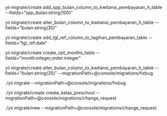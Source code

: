 yii migrate/create add_spp_bulan_column_to_kwitansi_pembayaran_h_table --fields="spp_bulan:string(100)"

yii migrate/create alter_bulan_column_to_kwitansi_pembayaran_h_table --fields="bulan:string(35)"

yii migrate/create add_tgl_ref_column_to_tagihan_pembayaran_table --fields="tgl_ref:date"

yii migrate/create create_opt_months_table --fields="month:integer,order:integer"

yii migrate/create alter_bulan_column_to_kwitansi_pembayaran_h_table --fields="bulan:string(35)" --migrationPath=@console/migrations/fixbug

./yii migrate --migrationPath=@console/migrations/fixbug

./yii migrate/create create_kelas_preschool --migrationPath=@console/migrations/change_request

./yii migrate/new --migrationPath=@console/migrations/change_request